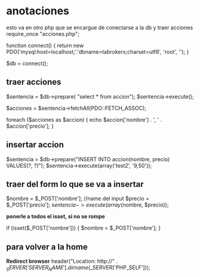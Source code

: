 # anotaciones

esto va en otro php que se encargue de conectarse a la db y traer acciones
require_once "acciones.php";

function connect() {
    return new PDO('mysql:host=localhost;'.'dbname=tabrokers;charset=utf8', 'root', '');
}

$db = connect();

## traer acciones

$sentencia = $db->prepare( "select * from accion");
$sentencia->execute();

$acciones = $sentencia->fetchAll(PDO::FETCH_ASSOC);

foreach ($acciones as $accion) {
    echo $accion['nombre'] . ', ' . $accion['precio'];
}

## insertar accion

$sentencia = $db->prepare("INSERT INTO accion(nombre, precio) VALUES(?, ?)");
$sentencia->execute(array('test2', '9,50'));

## traer del form lo que se va a insertar

$nombre = $_POST['nombre']; //name del input
$precio = $_POST['precio'];
$sentencia->execute(array($nombre, $precio));

**ponerle a todos el isset, si no se rompe**

if (isset($_POST['nombre'])) {
    $nombre = $_POST['nombre'];
}

## para volver a la home
**Redirect browser**
header("Location: http://" . $_SERVER['SERVER_NAME'] . dirname($_SERVER['PHP_SELF']));
